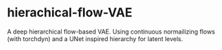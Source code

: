 # hierachical-flow-VAE
A deep hierarchical flow-based VAE. Using continuous normailizing flows (with torchdyn) and a UNet inspired hierarchy for latent levels.
